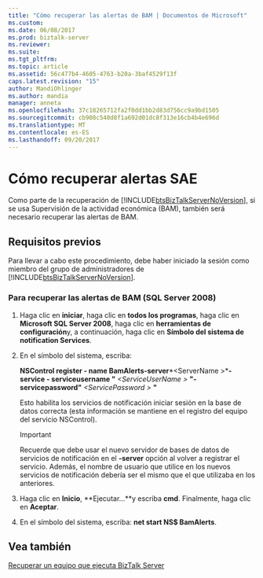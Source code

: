 ```yaml
---
title: "Cómo recuperar las alertas de BAM | Documentos de Microsoft"
ms.custom: 
ms.date: 06/08/2017
ms.prod: biztalk-server
ms.reviewer: 
ms.suite: 
ms.tgt_pltfrm: 
ms.topic: article
ms.assetid: 56c477b4-4605-4763-b20a-3baf4529f13f
caps.latest.revision: "15"
author: MandiOhlinger
ms.author: mandia
manager: anneta
ms.openlocfilehash: 37c18265712fa2f0dd1bb2d83d756cc9a9bd1505
ms.sourcegitcommit: cb908c540d8f1a692d01dc8f313e16cb4b4e696d
ms.translationtype: MT
ms.contentlocale: es-ES
ms.lasthandoff: 09/20/2017
---
```

# <a name="how-to-recover-bam-alerts"></a>Cómo recuperar alertas SAE
Como parte de la recuperación de [!INCLUDE[btsBizTalkServerNoVersion](../includes/btsbiztalkservernoversion-md.md)], si se usa Supervisión de la actividad económica (BAM), también será necesario recuperar las alertas de BAM.  
  
## <a name="prerequisites"></a>Requisitos previos  
 Para llevar a cabo este procedimiento, debe haber iniciado la sesión como miembro del grupo de administradores de [!INCLUDE[btsBizTalkServerNoVersion](../includes/btsbiztalkservernoversion-md.md)].  
  
### <a name="to-recover-bam-alerts-sql-server-2008"></a>Para recuperar las alertas de BAM (SQL Server 2008)  
  
1.  Haga clic en **iniciar**, haga clic en **todos los programas**, haga clic en **Microsoft SQL Server 2008**, haga clic en **herramientas de configuración**y, a continuación, haga clic en **Símbolo del sistema de notification Services**.  
  
2.  En el símbolo del sistema, escriba:  
  
     **NSControl register - name BamAlerts-server***\<ServerName >***-service - serviceusername "**  *\<ServiceUserName >* **"- servicepassword"**  *\<ServicePassword >* **"**   
  
     Esto habilita los servicios de notificación iniciar sesión en la base de datos correcta (esta información se mantiene en el registro del equipo del servicio NSControl).  
  
    > [!IMPORTANT]
    >  Recuerde que debe usar el nuevo servidor de bases de datos de servicios de notificación en el **-server** opción al volver a registrar el servicio. Además, el nombre de usuario que utilice en los nuevos servicios de notificación debería ser el mismo que el que utilizaba en los anteriores.  
  
3.  Haga clic en **Inicio**, **Ejecutar…**y escriba **cmd**. Finalmente, haga clic en **Aceptar**.  
  
4.  En el símbolo del sistema, escriba: **net start NS$ BamAlerts**.  
  
## <a name="see-also"></a>Vea también  
 [Recuperar un equipo que ejecuta BizTalk Server](../core/recovering-a-computer-running-biztalk-server.md)
